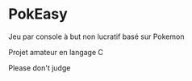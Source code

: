 PokEasy
=======

Jeu par console à but non lucratif basé sur Pokemon

Projet amateur en langage C

Please don't judge
